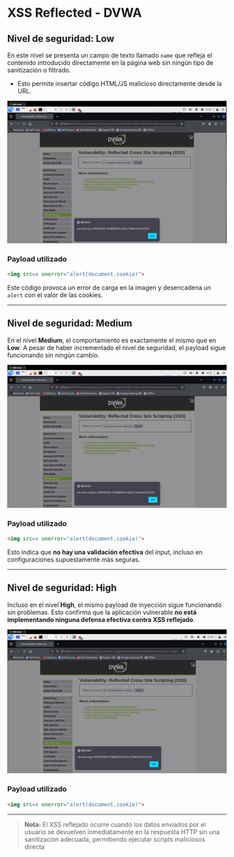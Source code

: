 # XSS Reflected - DVWA

## Nivel de seguridad: Low

En este nivel se presenta un campo de texto llamado `name` que refleja el contenido introducido directamente en la página web sin ningún tipo de sanitización o filtrado.

- Esto permite insertar código HTML/JS malicioso directamente desde la URL.

![XSS Reflected - Low](assets/XSS_REFLECTED_low.png)

### Payload utilizado
```html
<img src=x onerror="alert(document.cookie)">
```

Este código provoca un error de carga en la imagen y desencadena un `alert` con el valor de las cookies.

---

## Nivel de seguridad: Medium

En el nivel **Medium**, el comportamiento es exactamente el mismo que en **Low**. A pesar de haber incrementado el nivel de seguridad, el payload sigue funcionando sin ningún cambio.

![XSS Reflected - Medium](assets/XSS_REFLECTED_medium.png)

### Payload utilizado
```html
<img src=x onerror="alert(document.cookie)">
```

Esto indica que **no hay una validación efectiva** del input, incluso en configuraciones supuestamente más seguras.

---

## Nivel de seguridad: High

Incluso en el nivel **High**, el mismo payload de inyección sigue funcionando sin problemas. Esto confirma que la aplicación vulnerable **no está implementando ninguna defensa efectiva contra XSS reflejado**.

![XSS Reflected - High](assets/XSS_REFLECTED_high.png)

### Payload utilizado
```html
<img src=x onerror="alert(document.cookie)">
```

---

> **Nota:** El XSS reflejado ocurre cuando los datos enviados por el usuario se devuelven inmediatamente en la respuesta HTTP sin una sanitización adecuada, permitiendo ejecutar scripts maliciosos directa